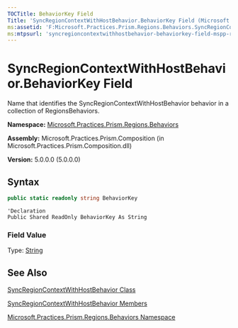 ```yaml
---
TOCTitle: BehaviorKey Field
Title: 'SyncRegionContextWithHostBehavior.BehaviorKey Field (Microsoft.Practices.Prism.Regions.Behaviors)'
ms:assetid: 'F:Microsoft.Practices.Prism.Regions.Behaviors.SyncRegionContextWithHostBehavior.BehaviorKey'
ms:mtpsurl: 'syncregioncontextwithhostbehavior-behaviorkey-field-mspp-regions-behaviors.md'
---
```


# SyncRegionContextWithHostBehavior.BehaviorKey Field

Name that identifies the SyncRegionContextWithHostBehavior behavior in a collection of RegionsBehaviors.

**Namespace:** [Microsoft.Practices.Prism.Regions.Behaviors](/patterns-practices/reference/mspp-regions-behaviors-namespace)

**Assembly:** Microsoft.Practices.Prism.Composition (in Microsoft.Practices.Prism.Composition.dll)

**Version:** 5.0.0.0 (5.0.0.0)

## Syntax

```C#
public static readonly string BehaviorKey
```
```VB
'Declaration
Public Shared ReadOnly BehaviorKey As String
```

### Field Value

Type: [String](http://msdn.microsoft.com/en-us/library/s1wwdcbf)

## See Also

[SyncRegionContextWithHostBehavior Class](/patterns-practices/reference/syncregioncontextwithhostbehavior-class-mspp-regions-behaviors)

[SyncRegionContextWithHostBehavior Members](/patterns-practices/reference/syncregioncontextwithhostbehavior-members-mspp-regions-behaviors)

[Microsoft.Practices.Prism.Regions.Behaviors Namespace](/patterns-practices/reference/mspp-regions-behaviors-namespace)
